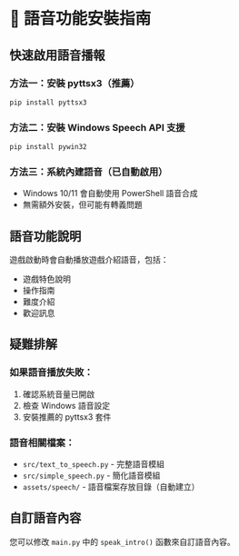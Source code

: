 # 🎤 語音功能安裝指南

## 快速啟用語音播報

### 方法一：安裝 pyttsx3（推薦）

```bash
pip install pyttsx3
```

### 方法二：安裝 Windows Speech API 支援

```bash
pip install pywin32
```

### 方法三：系統內建語音（已自動啟用）

- Windows 10/11 會自動使用 PowerShell 語音合成
- 無需額外安裝，但可能有轉義問題

## 語音功能說明

遊戲啟動時會自動播放遊戲介紹語音，包括：

- 遊戲特色說明
- 操作指南
- 難度介紹
- 歡迎訊息

## 疑難排解

### 如果語音播放失敗：

1. 確認系統音量已開啟
2. 檢查 Windows 語音設定
3. 安裝推薦的 pyttsx3 套件

### 語音相關檔案：

- `src/text_to_speech.py` - 完整語音模組
- `src/simple_speech.py` - 簡化語音模組
- `assets/speech/` - 語音檔案存放目錄（自動建立）

## 自訂語音內容

您可以修改 `main.py` 中的 `speak_intro()` 函數來自訂語音內容。
